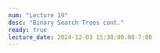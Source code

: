 ```yaml
---
num: "Lecture 19"
desc: "Binary Search Trees cont."
ready: true
lecture_date: 2024-12-03 15:30:00.00-7:00
---
```

